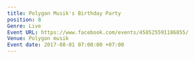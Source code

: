 ```yaml
---
title: Polygon Musik's Birthday Party
position: 8
Genre: Live
Event URL: https://www.facebook.com/events/458525591186855/
Venue: Polygon musik
Event date: 2017-08-01 07:00:00 +07:00
---
```



